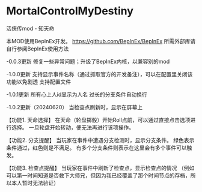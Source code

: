 # MortalControlMyDestiny
 活侠传mod - 知天命


本MOD使用BepInEx开发。
https://github.com/BepInEx/BepInEx
所需外部库请自行参阅BepInEx使用方法


-0.0.3更新
修复一些异常问题；升级了BepInEx内核，以兼容别的mod


-1.0.0更新
支持显示事件名称（通过抓取官方的开发备注），可以在配置里关闭该功能以免剧透
支持配置文件


-1.0.1更新
所有心上人id显示为人名
过长的分支条件自动换行


-1.0.2更新（20240620）
当检查点刷新时，显示在屏幕上


【功能1. 天命选择】
在天命（轮盘掷骰）开始Roll点前，可以通过直接点击选项进行选择。
一旦轮盘开始转动，便无法再进行该项操作。


【功能2. 分支提醒】
当玩家在事件中遭遇分支检测时，显示分支条件。
绿色表示条件通过，红色则是不满足。
有多个分支条件则表示在这里会有多个事件可以触发。


【功能3. 检查点提醒】
当玩家在事件中刷新了检查点，显示检查点的情况
（例如可以第一时间知道是否救下大师兄，但因为我已经覆盖了那个时间节点的存档，所以本人暂时无法验证）

